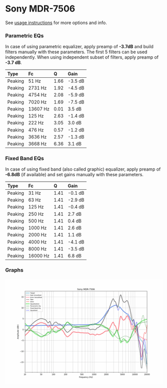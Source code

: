 # Sony MDR-7506
See [usage instructions](https://github.com/jaakkopasanen/AutoEq#usage) for more options and info.

### Parametric EQs
In case of using parametric equalizer, apply preamp of **-3.7dB** and build filters manually
with these parameters. The first 5 filters can be used independently.
When using independent subset of filters, apply preamp of **-3.7 dB**.

| Type    | Fc       |    Q | Gain    |
|:--------|:---------|:-----|:--------|
| Peaking | 51 Hz    | 1.66 | -3.5 dB |
| Peaking | 2731 Hz  | 1.92 | -4.5 dB |
| Peaking | 4754 Hz  | 2.08 | -5.9 dB |
| Peaking | 7020 Hz  | 1.69 | -7.5 dB |
| Peaking | 13607 Hz | 0.01 | 3.5 dB  |
| Peaking | 125 Hz   | 2.63 | -1.4 dB |
| Peaking | 222 Hz   | 3.05 | 3.0 dB  |
| Peaking | 476 Hz   | 0.57 | -1.2 dB |
| Peaking | 3636 Hz  | 2.57 | -1.3 dB |
| Peaking | 3668 Hz  | 6.36 | 3.1 dB  |

### Fixed Band EQs
In case of using fixed band (also called graphic) equalizer, apply preamp of **-6.8dB**
(if available) and set gains manually with these parameters.

| Type    | Fc       |    Q | Gain    |
|:--------|:---------|:-----|:--------|
| Peaking | 31 Hz    | 1.41 | -0.1 dB |
| Peaking | 63 Hz    | 1.41 | -2.9 dB |
| Peaking | 125 Hz   | 1.41 | -0.4 dB |
| Peaking | 250 Hz   | 1.41 | 2.7 dB  |
| Peaking | 500 Hz   | 1.41 | 0.4 dB  |
| Peaking | 1000 Hz  | 1.41 | 2.6 dB  |
| Peaking | 2000 Hz  | 1.41 | 1.1 dB  |
| Peaking | 4000 Hz  | 1.41 | -4.1 dB |
| Peaking | 8000 Hz  | 1.41 | -3.5 dB |
| Peaking | 16000 Hz | 1.41 | 6.8 dB  |

### Graphs
![](./Sony%20MDR-7506.png)